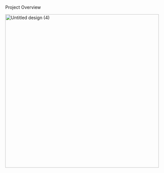 Project Overview

<img width="488" alt="Untitled design (4)" src="https://github.com/user-attachments/assets/4d513abe-977c-45f8-810b-e7948e9fb1f1">
